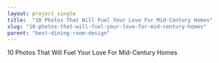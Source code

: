 ```yaml
---
layout: project_single
title:  "10 Photos That Will Fuel Your Love For Mid-Century Homes"
slug: "10-photos-that-will-fuel-your-love-for-mid-century-homes"
parent: "best-dining-room-design"
---
```

10 Photos That Will Fuel Your Love For Mid-Century Homes